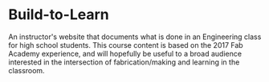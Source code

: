 # Build-to-Learn
An instructor's website that documents what is done in an Engineering class for high school students. This course content is based on the 2017 Fab Academy experience, and will hopefully be useful to a broad audience interested in the intersection of fabrication/making and learning in the classroom.
